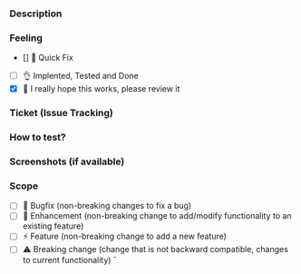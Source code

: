 ### Description
[//]: <> (Aca debe ir la descripcion del PullRequest, que es? que hace?)


### Feeling
[//]: <> (Como te sientes con este PR? la solucion que entregas como te hace sentir?)
- [] 🤙 Quick Fix
- [ ] 👌 Implented, Tested and Done
- [x] 🤞 I really hope this works, please review it

### Ticket (Issue Tracking)
[//]: <> (El numero del ticket asociado a este PR)

### How to test?
[//]: <> (Pasos necesarios para probar esta funcionalidad)

### Screenshots (if available)
[//]: <> (Capturas de pantalla que ayuden a entender que hiciste en este PR)

### Scope
- [ ] 🐞 Bugfix (non-breaking changes to fix a bug)
- [ ] 💚 Enhancement (non-breaking change to add/modify functionality to an existing feature)
- [ ] ⚡️ Feature (non-breaking change to add a new feature)
- [ ] ⚠️ Breaking change (change that is not backward compatible, changes to current functionality)
̌